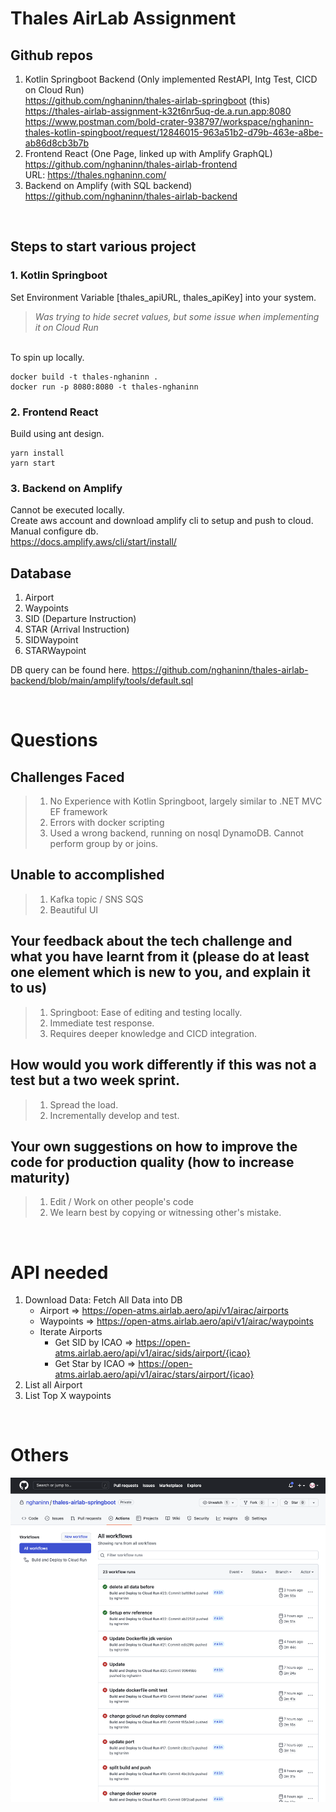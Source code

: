 # Thales AirLab Assignment

## Github repos

1. Kotlin Springboot Backend (Only implemented RestAPI, Intg Test, CICD on Cloud Run) <br>
   https://github.com/nghaninn/thales-airlab-springboot (this) <br>
   https://thales-airlab-assignment-k32t6nr5uq-de.a.run.app:8080 <br>
   https://www.postman.com/bold-crater-938797/workspace/nghaninn-thales-kotlin-spingboot/request/12846015-963a51b2-d79b-463e-a8be-ab86d8cb3b7b
2. Frontend React (One Page, linked up with Amplify GraphQL) <br>
   https://github.com/nghaninn/thales-airlab-frontend <br>
   URL: https://thales.nghaninn.com/
3. Backend on Amplify (with SQL backend) <br>
   https://github.com/nghaninn/thales-airlab-backend

<br/>

## Steps to start various project

### 1. Kotlin Springboot

Set Environment Variable [thales_apiURL, thales_apiKey] into your system.
>_Was trying to hide secret values, but some issue when implementing it on Cloud Run_

<br>
To spin up locally. <br>

```
docker build -t thales-nghaninn .
docker run -p 8080:8080 -t thales-nghaninn
```

### 2. Frontend React

Build using ant design.
```
yarn install
yarn start
```

### 3. Backend on Amplify

Cannot be executed locally. <br>
Create aws account and download amplify cli to setup and push to cloud. <br>
Manual configure db. <br> 
https://docs.amplify.aws/cli/start/install/

## Database

1. Airport
2. Waypoints
3. SID (Departure Instruction)
4. STAR (Arrival Instruction)
5. SIDWaypoint
6. STARWaypoint

DB query can be found here. 
https://github.com/nghaninn/thales-airlab-backend/blob/main/amplify/tools/default.sql

<br>

# Questions

## Challenges Faced

>1. No Experience with Kotlin Springboot, largely similar to .NET MVC EF framework
>2. Errors with docker scripting
>3. Used a wrong backend, running on nosql DynamoDB. Cannot perform group by or joins.

## Unable to accomplished

>1. Kafka topic / SNS SQS
>2. Beautiful UI


## Your feedback about the tech challenge and what you have learnt from it (please do at least one element which is new to you, and explain it to us)

>1. Springboot: Ease of editing and testing locally.
>2. Immediate test response.
>3. Requires deeper knowledge and CICD integration.

## How would you work differently if this was not a test but a two week sprint.

>1. Spread the load.
>2. Incrementally develop and test.

## Your own suggestions on how to improve the code for production quality (how to increase maturity)

>1. Edit / Work on other people's code
>2. We learn best by copying or witnessing other's mistake.

<br>

# API needed

1. Download Data: Fetch All Data into DB
    - Airport => https://open-atms.airlab.aero/api/v1/airac/airports
    - Waypoints => https://open-atms.airlab.aero/api/v1/airac/waypoints
    - Iterate Airports
      - Get SID by ICAO => https://open-atms.airlab.aero/api/v1/airac/sids/airport/{icao}
      - Get Star by ICAO => https://open-atms.airlab.aero/api/v1/airac/stars/airport/{icao}
2. List all Airport
3. List Top X waypoints


<br>

# Others
<img src="https://raw.githubusercontent.com/nghaninn/thales-airlab-springboot/main/images/springboot_cicd.png">